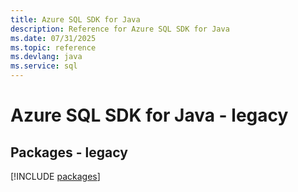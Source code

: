 ```yaml
---
title: Azure SQL SDK for Java
description: Reference for Azure SQL SDK for Java
ms.date: 07/31/2025
ms.topic: reference
ms.devlang: java
ms.service: sql
---
```

# Azure SQL SDK for Java - legacy
## Packages - legacy
[!INCLUDE [packages](sql-index.md)]